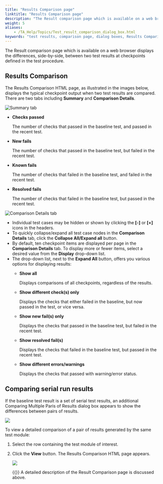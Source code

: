 ```yaml
--- 
title: "Results Comparison page"
linktitle: "Results Comparison page"
description: "The Result comparison page which is available on a web browser displays the differences, side-by-side, between two test results at checkpoints defined in the test procedure."
weight: 5
aliases: 
    - /TA_Help/Topics/Test_result_comparison_dialog_box.html
keywords: "test results, comparison page, dialog boxes, Results Comparison page, Comparing Multiple Pairs of Results page"
---
```


The Result comparison page which is available on a web browser displays the differences, side-by-side, between two test results at checkpoints defined in the test procedure.

## Results Comparison

The Results Comparison HTML page, as illustrated in the images below, displays the typical checkpoint output when two test results are compared. There are two tabs including **Summary** and **Comparison Details**.

![](/images/TA_Help/Images/Result_comparison_dialog_new.png "Summary tab")

-   **Checks passed**

    The number of checks that passed in the baseline test, and passed in the recent test.

-   **New fails**

    The number of checks that passed in the baseline test, but failed in the recent test.

-   **Known fails**

    The number of checks that failed in the baseline test, and failed in the recent test.

-   **Resolved fails**

    The number of checks that failed in the baseline test, but passed in the recent test.


![](/images/TA_Help/Images/Result_comparison_dialog_new_details.png "Comparison Details tab")

-   Individual test cases may be hidden or shown by clicking the **\[-\]** or **\[+\]** icons in the headers.
-   To quickly collapse/expand all test case nodes in the **Comparison Details** tab, click the **Collapse All/Expand all** button.
-   By default, ten checkpoint items are displayed per page in the **Comparison Details** tab. To display more or fewer items, select a desired value from the **Display** drop-down list.
-   The drop-down list, next to the **Expand All** button, offers you various options for displaying results:
    -   **Show all**

        Displays comparisons of all checkpoints, regardless of the results.

    -   **Show different check\(s\) only**

        Displays the checks that either failed in the baseline, but now passed in the test, or vice versa.

    -   **Show new fail\(s\) only**

        Displays the checks that passed in the baseline test, but failed in the recent test.

    -   **Show resolved fail\(s\)**

        Displays the checks that failed in the baseline test, but passed in the recent test.

    -   **Show different errors/warnings**

        Displays the checks that passed with warning/error status.


## Comparing serial run results

If the baseline test result is a set of serial test results, an additional Comparing Multiple Paris of Results dialog box appears to show the differences between pairs of results.

![](/images/TA_Help/Images/comparing_multiple_pairs_of_results.png)

To view a detailed comparison of a pair of results generated by the same test module:

1.  Select the row containing the test module of interest.
2.  Click the **View** button. The Results Comparison HTML page appears.

    ![](/images/TA_Help/Images/Result_comparison_dialog_box_2.png)

    {{<note>}} A detailed description of the Result Comparison page is discussed above.




